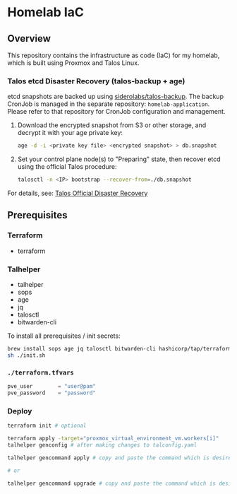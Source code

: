 # Homelab IaC
## Overview
This repository contains the infrastructure as code (IaC) for my homelab, which is built using Proxmox and Talos Linux.

### Talos etcd Disaster Recovery (talos-backup + age)

etcd snapshots are backed up using [siderolabs/talos-backup](https://github.com/siderolabs/talos-backup).
The backup CronJob is managed in the separate repository: `homelab-application`.
Please refer to that repository for CronJob configuration and management.

1. Download the encrypted snapshot from S3 or other storage, and decrypt it with your age private key:
   ```sh
   age -d -i <private key file> <encrypted snapshot> > db.snapshot
   ```
2. Set your control plane node(s) to "Preparing" state, then recover etcd using the official Talos procedure:
   ```sh
   talosctl -n <IP> bootstrap --recover-from=./db.snapshot
   ```
For details, see: [Talos Official Disaster Recovery](https://www.talos.dev/v1.10/advanced/disaster-recovery/)

## Prerequisites
### Terraform
- terraform
### Talhelper
- talhelper
- sops
- age
- jq
- talosctl
- bitwarden-cli

To install all prerequisites / init secrets:
```bash
brew install sops age jq talosctl bitwarden-cli hashicorp/tap/terraform
sh ./init.sh
```

### `./terraform.tfvars` 
```javascript
pve_user        = "user@pam"
pve_password    = "password"
```

### Deploy
```bash
terraform init # optional

terraform apply -target="proxmox_virtual_environment_vm.workers[i]"
talhelper genconfig # after making changes to talconfig.yaml

talhelper gencommand apply # copy and paste the command which is desired to apply

# or

talhelper gencommand upgrade # copy and paste the command which is desired to apply
```
